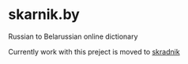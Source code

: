 skarnik.by
==========

Russian to Belarussian online dictionary

Currently work with this preject is moved to [skradnik](https://bitbucket.org/devbystep/skradnik)

